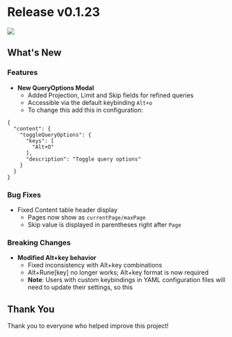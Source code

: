 # Release v0.1.23

<img src="https://github.com/kopecmaciej/vi-mongo/blob/master/assets/logo/no-background.svg" align="center"/>

## What's New

### Features

- **New QueryOptions Modal**
  - Added Projection, Limit and Skip fields for refined queries
  - Accessible via the default keybinding `Alt+o`
  - To change this add this in configuration:

```
{
  "content": {
    "toggleQueryOptions": {
      "keys": [
        "Alt+O"
      ],
      "description": "Toggle query options"
    }
  }
}
```

### Bug Fixes

- Fixed Content table header display
  - Pages now show as `currentPage/maxPage`
  - Skip value is displayed in parentheses right after `Page`

### Breaking Changes

- **Modified Alt+key behavior**
  - Fixed inconsistency with Alt+key combinations
  - Alt+Rune[key] no longer works; Alt+key format is now required
  - **Note**: Users with custom keybindings in YAML configuration files will
    need to update their settings, so this

## Thank You

Thank you to everyone who helped improve this project!
